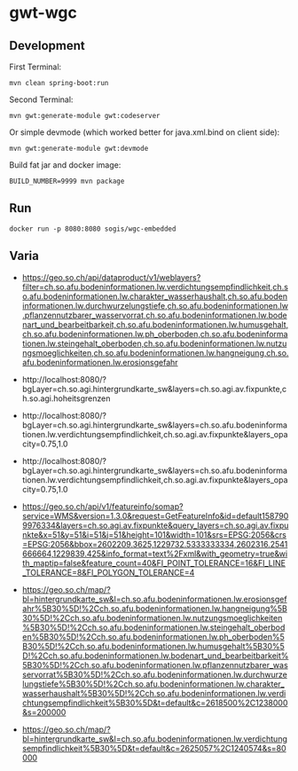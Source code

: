 # gwt-wgc

## Development

First Terminal:
```
mvn clean spring-boot:run
```

Second Terminal:
```
mvn gwt:generate-module gwt:codeserver
```

Or simple devmode (which worked better for java.xml.bind on client side):
```
mvn gwt:generate-module gwt:devmode 
``` 

Build fat jar and docker image:
```
BUILD_NUMBER=9999 mvn package
```

## Run
```
docker run -p 8080:8080 sogis/wgc-embedded
```


## Varia

- https://geo.so.ch/api/dataproduct/v1/weblayers?filter=ch.so.afu.bodeninformationen.lw.verdichtungsempfindlichkeit,ch.so.afu.bodeninformationen.lw.charakter_wasserhaushalt,ch.so.afu.bodeninformationen.lw.durchwurzelungstiefe,ch.so.afu.bodeninformationen.lw.pflanzennutzbarer_wasservorrat,ch.so.afu.bodeninformationen.lw.bodenart_und_bearbeitbarkeit,ch.so.afu.bodeninformationen.lw.humusgehalt,ch.so.afu.bodeninformationen.lw.ph_oberboden,ch.so.afu.bodeninformationen.lw.steingehalt_oberboden,ch.so.afu.bodeninformationen.lw.nutzungsmoeglichkeiten,ch.so.afu.bodeninformationen.lw.hangneigung,ch.so.afu.bodeninformationen.lw.erosionsgefahr

- http://localhost:8080/?bgLayer=ch.so.agi.hintergrundkarte_sw&layers=ch.so.agi.av.fixpunkte,ch.so.agi.hoheitsgrenzen
- http://localhost:8080/?bgLayer=ch.so.agi.hintergrundkarte_sw&layers=ch.so.afu.bodeninformationen.lw.verdichtungsempfindlichkeit,ch.so.agi.av.fixpunkte&layers_opacity=0.75,1.0
- http://localhost:8080/?bgLayer=ch.so.agi.hintergrundkarte_sw&layers=ch.so.afu.bodeninformationen.lw.verdichtungsempfindlichkeit,ch.so.agi.av.fixpunkte&layers_opacity=0.75,1.0

- https://geo.so.ch/api/v1/featureinfo/somap?service=WMS&version=1.3.0&request=GetFeatureInfo&id=default1587909976334&layers=ch.so.agi.av.fixpunkte&query_layers=ch.so.agi.av.fixpunkte&x=51&y=51&i=51&j=51&height=101&width=101&srs=EPSG:2056&crs=EPSG:2056&bbox=2602209.3625,1229732.5333333334,2602316.2541666664,1229839.425&info_format=text%2Fxml&with_geometry=true&with_maptip=false&feature_count=40&FI_POINT_TOLERANCE=16&FI_LINE_TOLERANCE=8&FI_POLYGON_TOLERANCE=4

- https://geo.so.ch/map/?bl=hintergrundkarte_sw&l=ch.so.afu.bodeninformationen.lw.erosionsgefahr%5B30%5D!%2Cch.so.afu.bodeninformationen.lw.hangneigung%5B30%5D!%2Cch.so.afu.bodeninformationen.lw.nutzungsmoeglichkeiten%5B30%5D!%2Cch.so.afu.bodeninformationen.lw.steingehalt_oberboden%5B30%5D!%2Cch.so.afu.bodeninformationen.lw.ph_oberboden%5B30%5D!%2Cch.so.afu.bodeninformationen.lw.humusgehalt%5B30%5D!%2Cch.so.afu.bodeninformationen.lw.bodenart_und_bearbeitbarkeit%5B30%5D!%2Cch.so.afu.bodeninformationen.lw.pflanzennutzbarer_wasservorrat%5B30%5D!%2Cch.so.afu.bodeninformationen.lw.durchwurzelungstiefe%5B30%5D!%2Cch.so.afu.bodeninformationen.lw.charakter_wasserhaushalt%5B30%5D!%2Cch.so.afu.bodeninformationen.lw.verdichtungsempfindlichkeit%5B30%5D&t=default&c=2618500%2C1238000&s=200000

- https://geo.so.ch/map/?bl=hintergrundkarte_sw&l=ch.so.afu.bodeninformationen.lw.verdichtungsempfindlichkeit%5B30%5D&t=default&c=2625057%2C1240574&s=80000

